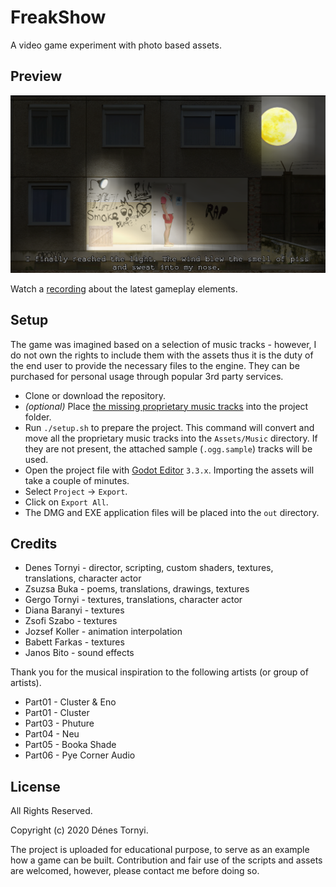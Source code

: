 # FreakShow

A video game experiment with photo based assets.

## Preview

<img src="https://github.com/pinting/FreakShow/raw/master/screenshot.png" width="600" />

Watch a [recording](https://youtu.be/SdWDLyBJdVU) about the latest gameplay elements.

## Setup

The game was imagined based on a selection of music tracks - however, I do not own the rights to include them with the assets thus it is the duty of the end user to provide the necessary files to the engine. They can be purchased for personal usage through popular 3rd party services.

* Clone or download the repository.
* _(optional)_ Place [the missing proprietary music tracks](docs/Music.md) into the project folder.
* Run `./setup.sh` to prepare the project. This command will convert and move all the proprietary music tracks into the `Assets/Music` directory. If they are not present, the attached sample (`.ogg.sample`) tracks will be used.
* Open the project file with [Godot Editor](https://godotengine.org/) `3.3.x`. Importing the assets will take a couple of minutes.
* Select `Project` -> `Export`.
* Click on `Export All`.
* The DMG and EXE application files will be placed into the `out` directory.

## Credits

* Denes Tornyi - director, scripting, custom shaders, textures, translations, character actor
* Zsuzsa Buka - poems, translations, drawings, textures
* Gergo Tornyi - textures, translations, character actor
* Diana Baranyi - textures
* Zsofi Szabo - textures
* Jozsef Koller - animation interpolation
* Babett Farkas - textures
* Janos Bito - sound effects

Thank you for the musical inspiration to the following artists (or group of artists).

* Part01 - Cluster & Eno
* Part01 - Cluster
* Part03 - Phuture
* Part04 - Neu
* Part05 - Booka Shade
* Part06 - Pye Corner Audio

## License

All Rights Reserved.

Copyright (c) 2020 Dénes Tornyi.

The project is uploaded for educational purpose, to serve as an example how a game can be built. Contribution and fair use of the scripts and assets are welcomed, however, please contact me before doing so.